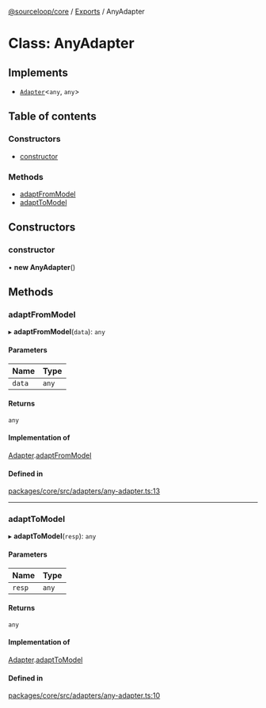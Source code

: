 [@sourceloop/core](../README.md) / [Exports](../modules.md) / AnyAdapter

# Class: AnyAdapter

## Implements

- [`Adapter`](../interfaces/Adapter.md)<`any`, `any`\>

## Table of contents

### Constructors

- [constructor](AnyAdapter.md#constructor)

### Methods

- [adaptFromModel](AnyAdapter.md#adaptfrommodel)
- [adaptToModel](AnyAdapter.md#adapttomodel)

## Constructors

### constructor

• **new AnyAdapter**()

## Methods

### adaptFromModel

▸ **adaptFromModel**(`data`): `any`

#### Parameters

| Name | Type |
| :------ | :------ |
| `data` | `any` |

#### Returns

`any`

#### Implementation of

[Adapter](../interfaces/Adapter.md).[adaptFromModel](../interfaces/Adapter.md#adaptfrommodel)

#### Defined in

[packages/core/src/adapters/any-adapter.ts:13](https://github.com/sourcefuse/loopback4-microservice-catalog/blob/93a7f917/packages/core/src/adapters/any-adapter.ts#L13)

___

### adaptToModel

▸ **adaptToModel**(`resp`): `any`

#### Parameters

| Name | Type |
| :------ | :------ |
| `resp` | `any` |

#### Returns

`any`

#### Implementation of

[Adapter](../interfaces/Adapter.md).[adaptToModel](../interfaces/Adapter.md#adapttomodel)

#### Defined in

[packages/core/src/adapters/any-adapter.ts:10](https://github.com/sourcefuse/loopback4-microservice-catalog/blob/93a7f917/packages/core/src/adapters/any-adapter.ts#L10)
